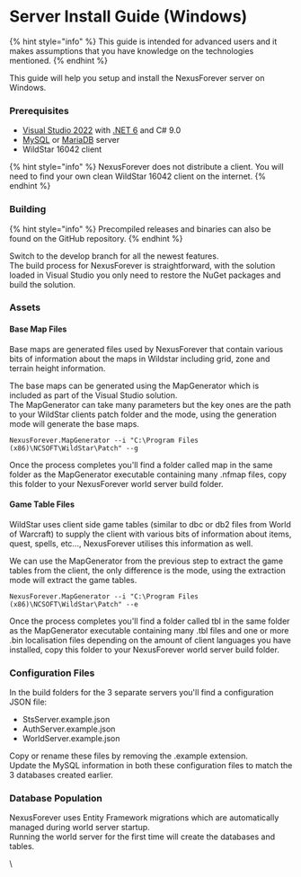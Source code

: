 # Server Install Guide (Windows)

{% hint style="info" %}
This guide is intended for advanced users and it makes assumptions that you have knowledge on the technologies mentioned.
{% endhint %}

This guide will help you setup and install the NexusForever server on Windows.

### Prerequisites

* [Visual Studio 2022](https://visualstudio.microsoft.com/downloads/) with [.NET 6](https://dotnet.microsoft.com/download/dotnet/6.0) and C# 9.0
* [MySQL](https://www.mysql.com) or [MariaDB](https://mariadb.org) server
* WildStar 16042 client

{% hint style="info" %}
NexusForever does not distribute a client. You will need to find your own clean WildStar 16042 client on the internet.
{% endhint %}

### Building

{% hint style="info" %}
Precompiled releases and binaries can also be found on the GitHub repository.&#x20;
{% endhint %}

Switch to the develop branch for all the newest features.\
The build process for NexusForever is straightforward, with the solution loaded in Visual Studio you only need to restore the NuGet packages and build the solution.

### Assets

#### Base Map Files

Base maps are generated files used by NexusForever that contain various bits of information about the maps in Wildstar including grid, zone and terrain height information.

The base maps can be generated using the MapGenerator which is included as part of the Visual Studio solution.\
The MapGenerator can take many parameters but the key ones are the path to your WildStar clients patch folder and the mode, using the generation mode will generate the base maps.

```
NexusForever.MapGenerator --i "C:\Program Files (x86)\NCSOFT\WildStar\Patch" --g
```

Once the process completes you'll find a folder called map in the same folder as the MapGenerator executable containing many .nfmap files, copy this folder to your NexusForever world server build folder.

#### Game Table Files

WildStar uses client side game tables (similar to dbc or db2 files from World of Warcraft) to supply the client with various bits of information about items, quest, spells, etc..., NexusForever utilises this information as well.

We can use the MapGenerator from the previous step to extract the game tables from the client, the only difference is the mode, using the extraction mode will extract the game tables.

```
NexusForever.MapGenerator --i "C:\Program Files (x86)\NCSOFT\WildStar\Patch" --e
```

Once the process completes you'll find a folder called tbl in the same folder as the MapGenerator executable containing many .tbl files and one or more .bin localisation files depending on the amount of client languages you have installed, copy this folder to your NexusForever world server build folder.

### Configuration Files

In the build folders for the 3 separate servers you'll find a configuration JSON file:

* StsServer.example.json
* AuthServer.example.json
* WorldServer.example.json

Copy or rename these files by removing the .example extension.\
Update the MySQL information in both these configuration files to match the 3 databases created earlier.

### Database Population

NexusForever uses Entity Framework migrations which are automatically managed during world server startup.\
Running the world server for the first time will create the databases and tables.



\




